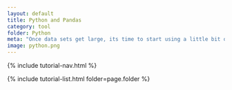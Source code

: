 ```yaml
---
layout: default
title: Python and Pandas
category: tool
folder: Python
meta: "Once data sets get large, its time to start using a little bit of programming to help. Matlab, R, and Python are the most popular languages for scientific computing. I prefer Python and will teach how to solve data challenges using that, leveraging the Pandas and numPy libraries(python add-on code that enhances python's capabilities)."
image: python.png
---
```


{% include tutorial-nav.html %}

{% include tutorial-list.html folder=page.folder %}
